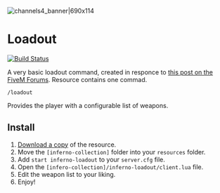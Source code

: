 ![channels4_banner|690x114](https://i.ibb.co/CHMD8y6/channels4-banner.jpg) 
# Loadout

[![Build Status](https://travis-ci.com/inferno-collection/Loadout.svg?branch=master)](https://travis-ci.com/inferno-collection/Loadout)

A very basic loadout command, created in responce to [this post on the FiveM Forums](https://forum.fivem.net/t/script-help/770071). Resource contains one commad.

```
/loadout
```
Provides the player with a configurable list of weapons.

## Install
1. [Download a copy](https://github.com/inferno-collection/Loadout/archive/master.zip) of the resource.
2. Move the `[inferno-collection]` folder into your `resources` folder.
3. Add `start inferno-loadout` to your `server.cfg` file.
4. Open the `[infero-collection]/inferno-loadout/client.lua` file.
5. Edit the weapon list to your liking.
6. Enjoy!
